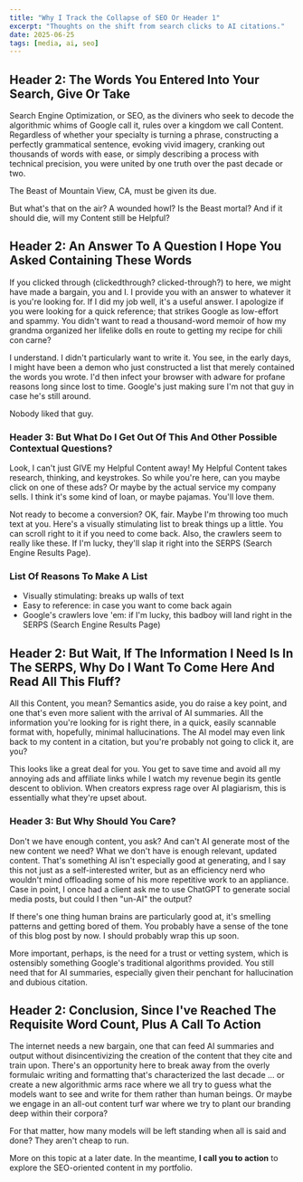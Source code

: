 ```yaml
---
title: "Why I Track the Collapse of SEO Or Header 1"
excerpt: "Thoughts on the shift from search clicks to AI citations."
date: 2025-06-25
tags: [media, ai, seo]
---
```


<h2>Header 2: The Words You Entered Into Your Search, Give Or Take</h2>

Search Engine Optimization, or SEO, as the diviners who seek to decode the algorithmic whims of Google call it, rules over a kingdom we call Content. Regardless of whether your specialty is turning a phrase, constructing a perfectly grammatical sentence, evoking vivid imagery, cranking out thousands of words with ease, or simply describing a process with technical precision, you were united by one truth over the past decade or two. 

The Beast of Mountain View, CA, must be given its due.

But what's that on the air? A wounded howl? Is the Beast mortal? And if it should die, will my Content still be Helpful?

<h2>Header 2: An Answer To A Question I Hope You Asked Containing These Words</h2>

If you clicked through (clickedthrough? clicked-through?) to here, we might have made a bargain, you and I. I provide you with an answer to whatever it is you're looking for. If I did my job well, it's a useful answer. I apologize if you were looking for a quick reference; that strikes Google as low-effort and spammy. You didn't want to read a thousand-word memoir of how my grandma organized her lifelike dolls en route to getting my recipe for chili con carne? 

I understand. I didn't particularly want to write it. You see, in the early days, I might have been a demon who just constructed a list that merely contained the words you wrote. I'd then infect your browser with adware for profane reasons long since lost to time. Google's just making sure I'm not that guy in case he's still around.

Nobody liked that guy.

<h3>Header 3: But What Do I Get Out Of This And Other Possible Contextual Questions?</h3>

Look, I can't just GIVE my Helpful Content away! My Helpful Content takes research, thinking, and keystrokes. So while you're here, can you maybe click on one of these ads? Or maybe by the actual service my company sells. I think it's some kind of loan, or maybe pajamas. You'll love them. 

Not ready to become a conversion? OK, fair. Maybe I'm throwing too much text at you. Here's a visually stimulating list to break things up a little. You can scroll right to it if you need to come back. Also, the crawlers seem to really like these. If I'm lucky, they'll slap it right into the SERPS (Search Engine Results Page).

<h3>List Of Reasons To Make A List</h3>
<ul>
<li>Visually stimulating: breaks up walls of text</li>
<li>Easy to reference: in case you want to come back again</li>
<li>Google's crawlers love 'em: if I'm lucky, this badboy will land right in the SERPS (Search Engine Results Page)</li>
</ul>

<h2>Header 2: But Wait, If The Information I Need Is In The SERPS, Why Do I Want To Come Here And Read All This Fluff?</h2>

All this Content, you mean? Semantics aside, you do raise a key point, and one that's even more salient with the arrival of AI summaries. All the information you're looking for is right there, in a quick, easily scannable format with, hopefully, minimal hallucinations. The AI model may even link back to my content in a citation, but you're probably not going to click it, are you?

This looks like a great deal for you. You get to save time and avoid all my annoying ads and affiliate links while I watch my revenue begin its gentle descent to oblivion. When creators express rage over AI plagiarism, this is essentially what they're upset about. 

<h3>Header 3: But Why Should You Care?</h3> 

Don't we have enough content, you ask? And can't AI generate most of the new content we need? What we don't have is enough relevant, updated content. That's something AI isn't especially good at generating, and I say this not just as a self-interested writer, but as an efficiency nerd who wouldn't mind offloading some of his more repetitive work to an appliance. Case in point, I once had a client ask me to use ChatGPT to generate social media posts, but could I then "un-AI" the output? 

If there's one thing human brains are particularly good at, it's smelling patterns and getting bored of them. You probably have a sense of the tone of this blog post by now. I should probably wrap this up soon.  

More important, perhaps, is the need for a trust or vetting system, which is ostensibly something Google's traditional algorithms provided. You still need that for AI summaries, especially given their penchant for hallucination and dubious citation.

<h2>Header 2: Conclusion, Since I've Reached The Requisite Word Count, Plus A Call To Action</h2>

The internet needs a new bargain, one that can feed AI summaries and output without disincentivizing the creation of the content that they cite and train upon. There's an opportunity here to break away from the overly formulaic writing and formatting that's characterized the last decade ... or create a new algorithmic arms race where we all try to guess what the models want to see and write for them rather than human beings. Or maybe we engage in an all-out content turf war where we try to plant our branding deep within their corpora? 

For that matter, how many models will be left standing when all is said and done? They aren't cheap to run.

More on this topic at a later date. In the meantime, <strong>I call you to action</strong> to explore the SEO-oriented content in my portfolio. 
